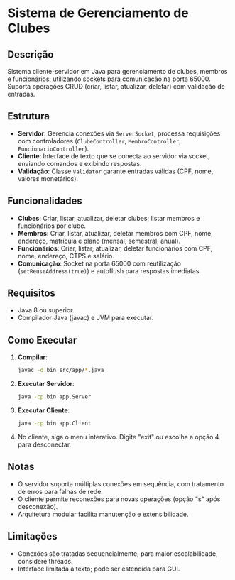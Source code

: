 # Sistema de Gerenciamento de Clubes

## Descrição
Sistema cliente-servidor em Java para gerenciamento de clubes, membros e funcionários, utilizando sockets para comunicação na porta 65000. Suporta operações CRUD (criar, listar, atualizar, deletar) com validação de entradas.

## Estrutura
- **Servidor**: Gerencia conexões via `ServerSocket`, processa requisições com controladores (`ClubeController`, `MembroController`, `FuncionarioController`).
- **Cliente**: Interface de texto que se conecta ao servidor via socket, enviando comandos e exibindo respostas.
- **Validação**: Classe `Validator` garante entradas válidas (CPF, nome, valores monetários).

## Funcionalidades
- **Clubes**: Criar, listar, atualizar, deletar clubes; listar membros e funcionários por clube.
- **Membros**: Criar, listar, atualizar, deletar membros com CPF, nome, endereço, matrícula e plano (mensal, semestral, anual).
- **Funcionários**: Criar, listar, atualizar, deletar funcionários com CPF, nome, endereço, CTPS e salário.
- **Comunicação**: Socket na porta 65000 com reutilização (`setReuseAddress(true)`) e autoflush para respostas imediatas.

## Requisitos
- Java 8 ou superior.
- Compilador Java (javac) e JVM para executar.

## Como Executar
1. **Compilar**:
   ```bash
   javac -d bin src/app/*.java
   ```
2. **Executar Servidor**:
   ```bash
   java -cp bin app.Server
   ```
3. **Executar Cliente**:
   ```bash
   java -cp bin app.Client
   ```
4. No cliente, siga o menu interativo. Digite "exit" ou escolha a opção 4 para desconectar.

## Notas
- O servidor suporta múltiplas conexões em sequência, com tratamento de erros para falhas de rede.
- O cliente permite reconexões para novas operações (opção "s" após desconexão).
- Arquitetura modular facilita manutenção e extensibilidade.

## Limitações
- Conexões são tratadas sequencialmente; para maior escalabilidade, considere threads.
- Interface limitada a texto; pode ser estendida para GUI.
